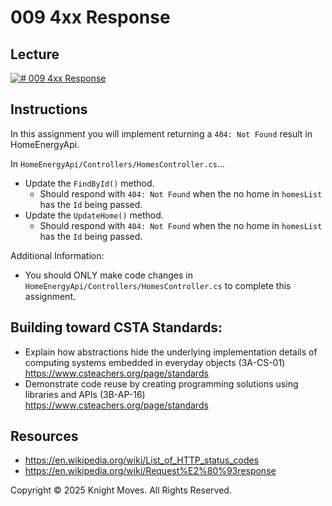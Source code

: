 # 009 4xx Response

## Lecture

[![# 009 4xx Response](https://img.youtube.com/vi/1a5s6qqXh7Y/0.jpg)](https://www.youtube.com/watch?v=1a5s6qqXh7Y)

## Instructions

In this assignment you will implement returning a `404: Not Found` result in HomeEnergyApi.

In `HomeEnergyApi/Controllers/HomesController.cs`...

- Update the `FindById()` method.
  - Should respond with `404: Not Found` when the no home in `homesList` has the `Id` being passed.
- Update the `UpdateHome()` method.
  - Should respond with `404: Not Found` when the no home in `homesList` has the `Id` being passed.

Additional Information:

- You should ONLY make code changes in `HomeEnergyApi/Controllers/HomesController.cs` to complete this assignment.

## Building toward CSTA Standards:

- Explain how abstractions hide the underlying implementation details of computing systems embedded in everyday objects (3A-CS-01) https://www.csteachers.org/page/standards
- Demonstrate code reuse by creating programming solutions using libraries and APIs (3B-AP-16) https://www.csteachers.org/page/standards

## Resources

- https://en.wikipedia.org/wiki/List_of_HTTP_status_codes
- https://en.wikipedia.org/wiki/Request%E2%80%93response

Copyright &copy; 2025 Knight Moves. All Rights Reserved.
